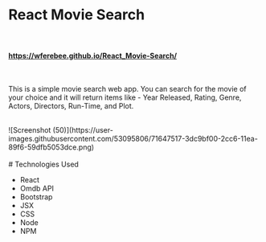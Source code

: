 # React Movie Search
<br />

#### https://wferebee.github.io/React_Movie-Search/
<br />

This is a simple movie search web app. You can search for the movie of your choice and it will return items like - Year Released, Rating, Genre, Actors, Directors, Run-Time, and Plot.

<br />
![Screenshot (50)](https://user-images.githubusercontent.com/53095806/71647517-3dc9bf00-2cc6-11ea-89f6-59dfb5053dce.png)
<br />
<br />
# Technologies Used

* React
* Omdb API
* Bootstrap
* JSX
* CSS
* Node
* NPM


